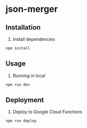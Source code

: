 # json-merger

## Installation

1. Install dependencies
```zsh
npm install
```

## Usage

1. Running in local
```zsh
npm run dev
```

## Deployment

1. Deploy to Google Cloud Functions
```zsh
npm run deploy
```
